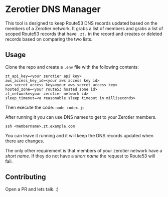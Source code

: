 # Zerotier DNS Manager

This tool is designed to keep Route53 DNS records updated based on the members of a Zerotier network. It grabs a list of members and grabs a list of scoped Route53 records that have `.zt.` in the record and creates or deleted records based on comparing the two lists. 

## Usage
Clone the repo and create a `.env` file with the following contents:

```
zt_api_key=<your zerotier api key>
aws_access_key_id=<your aws access key id>
aws_secret_access_key=<your aws secret access key>
hosted_zone=<your route53 hosted zone id>
zt_network=<your zerotier network id>
sleep_timeout=<a reasonable sleep timeout in milliseconds>
```

Then execute the code:
`node index.js`

After running it you can use DNS names to get to your Zerotier members. 
```
ssh <membername>.zt.example.com
```

You can leave it running and it will keep the DNS records updated when there are changes. 

The only other requirement is that members of your zerotier network have a *short name*. If they do not have a *short name* the request to Route53 will fail. 

## Contributing

Open a PR and lets talk. :)